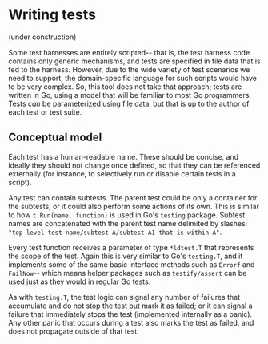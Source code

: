 # Writing tests

(under construction)

Some test harnesses are entirely scripted-- that is, the test harness code contains only generic mechanisms, and tests are specified in file data that is fed to the harness. However, due to the wide variety of test scenarios we need to support, the domain-specific language for such scripts would have to be very complex. So, this tool does not take that approach; tests are written in Go, using a model that will be familiar to most Go programmers. Tests _can_ be parameterized using file data, but that is up to the author of each test or test suite.

## Conceptual model

Each test has a human-readable name. These should be concise, and ideally they should not change once defined, so that they can be referenced externally (for instance, to selectively run or disable certain tests in a script).

Any test can contain subtests. The parent test could be only a container for the subtests, or it could also perform some actions of its own. This is similar to how `t.Run(name, function)` is used in Go's `testing` package. Subtest names are concatenated with the parent test name delimited by slashes: `"top-level test name/subtest A/subtest A1 that is within A"`.

Every test function receives a parameter of type `*ldtest.T` that represents the scope of the test. Again this is very similar to Go's `testing.T`, and it implements some of the same basic interface methods such as `Errorf` and `FailNow`-- which means helper packages such as `testify/assert` can be used just as they would in regular Go tests.

As with `testing.T`, the test logic can signal any number of failures that accumulate and do not stop the test but mark it as failed; or it can signal a failure that immediately stops the test (implemented internally as a panic). Any other panic that occurs during a test also marks the test as failed, and does not propagate outside of that test.
